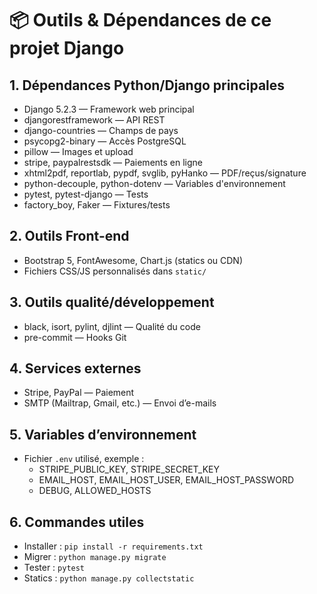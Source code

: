 # 📦 Outils & Dépendances de ce projet Django

## 1. Dépendances Python/Django principales

- Django 5.2.3 — Framework web principal
- djangorestframework — API REST
- django-countries — Champs de pays
- psycopg2-binary — Accès PostgreSQL
- pillow — Images et upload
- stripe, paypalrestsdk — Paiements en ligne
- xhtml2pdf, reportlab, pypdf, svglib, pyHanko — PDF/reçus/signature
- python-decouple, python-dotenv — Variables d'environnement
- pytest, pytest-django — Tests
- factory_boy, Faker — Fixtures/tests

## 2. Outils Front-end

- Bootstrap 5, FontAwesome, Chart.js (statics ou CDN)
- Fichiers CSS/JS personnalisés dans `static/`

## 3. Outils qualité/développement

- black, isort, pylint, djlint — Qualité du code
- pre-commit — Hooks Git

## 4. Services externes

- Stripe, PayPal — Paiement
- SMTP (Mailtrap, Gmail, etc.) — Envoi d’e-mails

## 5. Variables d’environnement

- Fichier `.env` utilisé, exemple :
  - STRIPE_PUBLIC_KEY, STRIPE_SECRET_KEY
  - EMAIL_HOST, EMAIL_HOST_USER, EMAIL_HOST_PASSWORD
  - DEBUG, ALLOWED_HOSTS

## 6. Commandes utiles

- Installer : `pip install -r requirements.txt`
- Migrer : `python manage.py migrate`
- Tester : `pytest`
- Statics : `python manage.py collectstatic`
